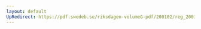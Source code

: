 ```yaml
---
layout: default
UpRedirect: https://pdf.swedeb.se/riksdagen-volumeG-pdf/200102/reg_200102/reg_200102_0352.pdf
---
```

